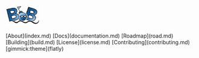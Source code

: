 
<style>
.bob { display:inline; float:left; padding-top: 0px; padding-bottom: 0px; } 
</style>
<div class="bob" >
<img alt="bob" src="bob.png" width="92" height="53" > <img alt="bob" src="blank.jpg" width="500" height="1"> 
</div> 
[About](index.md)
[Docs](documentation.md)
[Roadmap](road.md)
[Building](build.md)
[License](license.md)
[Contributing](contributing.md)
[gimmick:theme](flatly)
